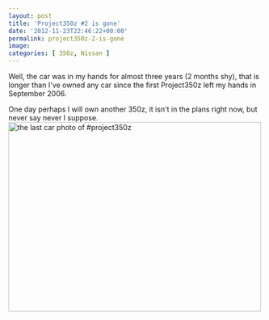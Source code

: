 ```yaml
---
layout: post
title: 'Project350z #2 is gone'
date: '2012-11-23T22:46:22+00:00'
permalink: project350z-2-is-gone
image:
categories: [ 350z, Nissan ]
---
```

Well, the car was in my hands for almost three years (2 months shy), that is longer than I've owned any car since the first Project350z left my hands in September 2006.

One day perhaps I will own another 350z, it isn't in the plans right now, but never say never I suppose.  <a href="http://www.flickr.com/photos/chammond/8212015143/" title="the last car photo of #project350z by chrishammond, on Flickr" style="font: inherit;"><img src="http://farm9.staticflickr.com/8349/8212015143_91b72d00ac.jpg" width="500" height="375" alt="the last car photo of #project350z" style="font: inherit;" /></a>





